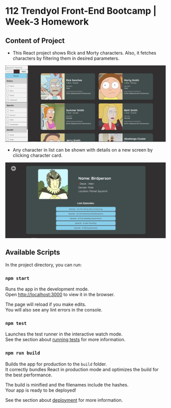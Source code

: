 # 112 Trendyol Front-End Bootcamp | Week-3 Homework

## Content of Project

- This React project shows Rick and Morty characters. Also, it fetches characters by filtering them in desired parameters.

![](screenshots/rick-and-morty-app.png)

- Any character in list can be shown with details on a new screen by clicking character card.

![](screenshots/character-detail.png)

## Available Scripts

In the project directory, you can run:

### `npm start`

Runs the app in the development mode.\
Open [http://localhost:3000](http://localhost:3000) to view it in the browser.

The page will reload if you make edits.\
You will also see any lint errors in the console.

### `npm test`

Launches the test runner in the interactive watch mode.\
See the section about [running tests](https://facebook.github.io/create-react-app/docs/running-tests) for more information.

### `npm run build`

Builds the app for production to the `build` folder.\
It correctly bundles React in production mode and optimizes the build for the best performance.

The build is minified and the filenames include the hashes.\
Your app is ready to be deployed!

See the section about [deployment](https://facebook.github.io/create-react-app/docs/deployment) for more information.